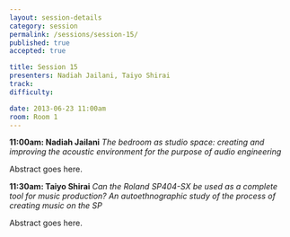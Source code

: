 ```yaml
---
layout: session-details
category: session
permalink: /sessions/session-15/
published: true
accepted: true

title: Session 15
presenters: Nadiah Jailani, Taiyo Shirai
track:
difficulty:

date: 2013-06-23 11:00am
room: Room 1
---
```


**11:00am: Nadiah Jailani**
_The bedroom as studio space: creating and improving the acoustic environment for the purpose of audio engineering_

Abstract goes here.

**11:30am: Taiyo Shirai**
_Can the Roland SP404-SX be used as a complete tool for music production? An autoethnographic study of the process of creating music on the SP_

Abstract goes here.
